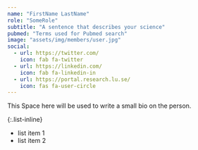```yaml
---
name: "FirstName LastName"
role: "SomeRole"
subtitle: "A sentence that describes your science"
pubmed: "Terms used for Pubmed search"
image: "assets/img/members/user.jpg"
social:
  - url: https://twitter.com/
    icon: fab fa-twitter
  - url: https://linkedin.com/
    icon: fab fa-linkedin-in
  - url: https://portal.research.lu.se/
    icon: fas fa-user-circle
---
```

This Space here will be used to write a small bio on the person.

{:.list-inline}
- list item 1
- list item 2
